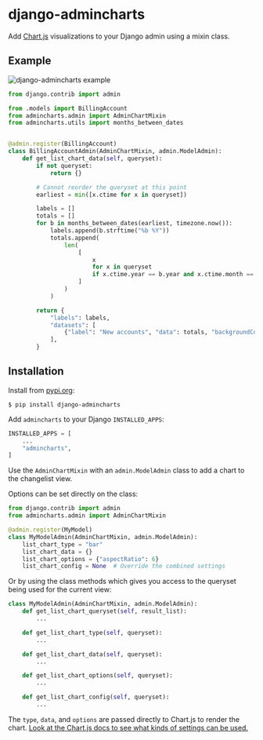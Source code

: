 # django-admincharts

Add [Chart.js](https://www.chartjs.org/docs/latest/) visualizations to your Django admin using a mixin class.

## Example

![django-admincharts example](https://user-images.githubusercontent.com/649496/124193149-f3c4c380-da8b-11eb-95d9-74e4f81c4c0a.png)

```python
from django.contrib import admin

from .models import BillingAccount
from admincharts.admin import AdminChartMixin
from admincharts.utils import months_between_dates


@admin.register(BillingAccount)
class BillingAccountAdmin(AdminChartMixin, admin.ModelAdmin):
    def get_list_chart_data(self, queryset):
        if not queryset:
            return {}

        # Cannot reorder the queryset at this point
        earliest = min([x.ctime for x in queryset])

        labels = []
        totals = []
        for b in months_between_dates(earliest, timezone.now()):
            labels.append(b.strftime("%b %Y"))
            totals.append(
                len(
                    [
                        x
                        for x in queryset
                        if x.ctime.year == b.year and x.ctime.month == b.month
                    ]
                )
            )

        return {
            "labels": labels,
            "datasets": [
                {"label": "New accounts", "data": totals, "backgroundColor": "#79aec8"},
            ],
        }
```

## Installation

Install from [pypi.org](https://pypi.org/project/django-admincharts/):

```console
$ pip install django-admincharts
```

Add `admincharts` to your Django `INSTALLED_APPS`:

```python
INSTALLED_APPS = [
    ...
    "admincharts",
]
```

Use the `AdminChartMixin` with an `admin.ModelAdmin` class to add a chart to the changelist view.

Options can be set directly on the class:

```python
from django.contrib import admin
from admincharts.admin import AdminChartMixin

@admin.register(MyModel)
class MyModelAdmin(AdminChartMixin, admin.ModelAdmin):
    list_chart_type = "bar"
    list_chart_data = {}
    list_chart_options = {"aspectRatio": 6}
    list_chart_config = None  # Override the combined settings
```

Or by using the class methods which gives you access to the queryset being used for the current view:

```python
class MyModelAdmin(AdminChartMixin, admin.ModelAdmin):
    def get_list_chart_queryset(self, result_list):
        ...

    def get_list_chart_type(self, queryset):
        ...

    def get_list_chart_data(self, queryset):
        ...

    def get_list_chart_options(self, queryset):
        ...

    def get_list_chart_config(self, queryset):
        ...
```

The `type`, `data`, and `options` are passed directly to Chart.js to render the chart.
[Look at the Chart.js docs to see what kinds of settings can be used.](https://www.chartjs.org/docs/latest/configuration/)
